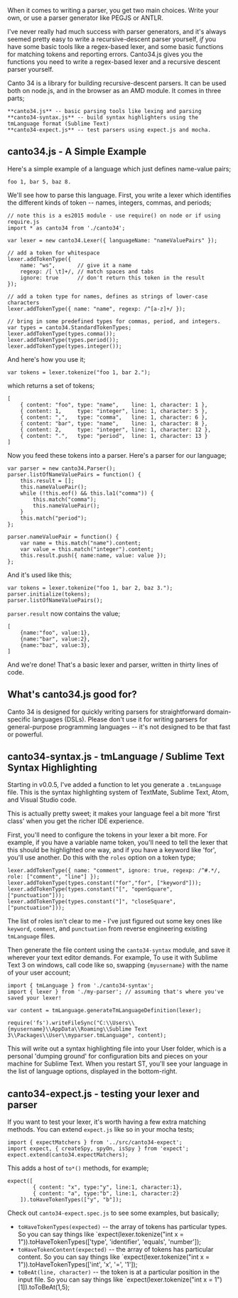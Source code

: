 When it comes to writing a parser, you get two main choices. Write your own,
or use a parser generator like PEGJS or ANTLR.

I've never really had much success with parser generators, and it's always
seemed pretty easy to write a recursive-descent parser yourself, *if* you have
some basic tools like a regex-based lexer, and some basic functions for
matching tokens and reporting errors. Canto34.js gives you the functions you
need to write a regex-based lexer and a recursive descent parser yourself.

Canto 34 is a library for building recursive-descent parsers. It can be used
both on node.js, and in the browser as an AMD module. It comes in three parts;

    **canto34.js** -- basic parsing tools like lexing and parsing
    **canto34-syntax.js** -- build syntax highlighters using the tmLanguage format (Sublime Text)
    **canto34-expect.js** -- test parsers using expect.js and mocha.

canto34.js - A Simple Example
-----

Here's a simple example of a language which just defines name-value pairs;

    foo 1, bar 5, baz 8.

We'll see how to parse this language. First, you write a lexer which
identifies the different kinds of token -- names, integers, commas, and
periods;

    // note this is a es2015 module - use require() on node or if using require.js
    import * as canto34 from './canto34';

    var lexer = new canto34.Lexer({ languageName: "nameValuePairs" });

    // add a token for whitespace
    lexer.addTokenType({ 
        name: "ws",       // give it a name
        regexp: /[ \t]+/, // match spaces and tabs
        ignore: true      // don't return this token in the result
    });

    // add a token type for names, defines as strings of lower-case characters
    lexer.addTokenType({ name: "name", regexp: /^[a-z]+/ });

    // bring in some predefined types for commas, period, and integers.
    var types = canto34.StandardTokenTypes;
    lexer.addTokenType(types.comma());
    lexer.addTokenType(types.period());
    lexer.addTokenType(types.integer());

And here's how you use it;

    var tokens = lexer.tokenize("foo 1, bar 2.");
    
which returns a set of tokens;

    [
        { content: "foo", type: "name",    line: 1, character: 1 },
        { content: 1,     type: "integer", line: 1, character: 5 },
        { content: ",",   type: "comma",   line: 1, character: 6 },
        { content: "bar", type: "name",    line: 1, character: 8 },
        { content: 2,     type: "integer", line: 1, character: 12 },
        { content: ".",   type: "period",  line: 1, character: 13 }
    ]

Now you feed these tokens into a parser. Here's a parser for our language;

    var parser = new canto34.Parser();
    parser.listOfNameValuePairs = function() {
        this.result = [];
        this.nameValuePair();
        while (!this.eof() && this.la1("comma")) {
            this.match("comma");
            this.nameValuePair();
        }
        this.match("period");
    };
    
    parser.nameValuePair = function() {
        var name = this.match("name").content;
        var value = this.match("integer").content;
        this.result.push({ name:name, value: value });
    };

And it's used like this;

    var tokens = lexer.tokenize("foo 1, bar 2, baz 3.");
    parser.initialize(tokens);
    parser.listOfNameValuePairs();

`parser.result` now contains the value;

    [
        {name:"foo", value:1},
        {name:"bar", value:2},
        {name:"baz", value:3},
    ]

And we're done! That's a basic lexer and parser, written in thirty lines of
code.

What's canto34.js good for?
-----

Canto 34 is designed for quickly writing parsers for straightforward domain-
specific languages (DSLs). Please don't use it for writing parsers for
general-purpose programming languages -- it's not designed to be that fast or
powerful.

canto34-syntax.js - tmLanguage / Sublime Text Syntax Highlighting
-----
Starting in v0.0.5, I've added a function to let you generate a `.tmLanguage` file. This is the syntax highlighting system of TextMate, Sublime Text, Atom, and Visual Studio code. 

This is actually pretty sweet; it makes your language feel a bit more 'first class' when you get the richer IDE experience.

First, you'll need to configure the tokens in your lexer a bit more. For example, if you have a variable name token, you'll need to tell the lexer that this should be highlighted one way, and if you have a keyword like 'for', you'll use another. Do this with the `roles` option on a token type;

    lexer.addTokenType({ name: "comment", ignore: true, regexp: /^#.*/, role: ["comment", "line"] });
    lexer.addTokenType(types.constant("for","for", ["keyword"]));
    lexer.addTokenType(types.constant("[", "openSquare", ["punctuation"]));
    lexer.addTokenType(types.constant("]", "closeSquare", ["punctuation"]));

The list of roles isn't clear to me - I've just figured out some key ones like `keyword`, `comment`, and `punctuation` from reverse engineering existing `tmLanguage` files.

Then generate the file content using the `canto34-syntax` module, and save it wherever your text editor demands. For example, To use it with Sublime Text 3 on windows, call code like so, swapping `{myusername}` with the name of your user account;

    import { tmLanguage } from './canto34-syntax';
    import { lexer } from './my-parser'; // assuming that's where you've saved your lexer!

    var content = tmLanguage.generateTmLanguageDefinition(lexer);

    require('fs').writeFileSync("C:\\Users\\{myusername}\\AppData\\Roaming\\Sublime Text 3\\Packages\\User\\myparser.tmLanguage", content);

This will write out a syntax highlighting file into your User folder, which is a personal 'dumping ground' for configuration bits and pieces on your machine for Sublime Text. When you restart ST, you'll see your language in the list of language options, displayed in the bottom-right.

canto34-expect.js - testing your lexer and parser
---

If you want to test your lexer, it's worth having a few extra matching methods. You can extend `expect.js` like so in your mocha tests;

    import { expectMatchers } from '../src/canto34-expect';
    import expect, { createSpy, spyOn, isSpy } from 'expect';
    expect.extend(canto34.expectMatchers);

This adds a host of `to*()` methods, for example;

    expect([
			{ content: "x", type:"y", line:1, character:1},
			{ content: "a", type:"b", line:1, character:2}
		]).toHaveTokenTypes(["y", "b"]);

Check out `canto34-expect.spec.js` to see some examples, but basically;

- `toHaveTokenTypes(expected)` -- the array of tokens has particular types. So you can say things like `expect(lexer.tokenize("int x = 1")).toHaveTokenTypes(['type', 'identifier', 'equals', 'number']);
- `toHaveTokenContent(expected)` -- the array of tokens has particular content. So you can say things like `expect(lexer.tokenize("int x = 1")).toHaveTokenTypes(['int', 'x', '=', '1']);
- `toBeAt(line, character)` -- the token is at a particular position in the input file. So you can say things like `expect(lexer.tokenize("int x = 1")[1]).toToBeAt(1,5);